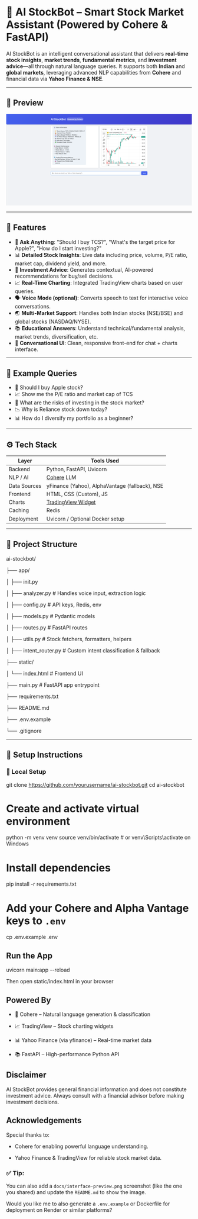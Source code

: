 # 🤖 AI StockBot – Smart Stock Market Assistant (Powered by Cohere & FastAPI)

AI StockBot is an intelligent conversational assistant that delivers **real-time stock insights**, **market trends**, **fundamental metrics**, and **investment advice**—all through natural language queries. It supports both **Indian** and **global markets**, leveraging advanced NLP capabilities from **Cohere** and financial data via **Yahoo Finance & NSE**.

---

## 📸 Preview

![AI StockBot Screenshot](Docs/interface_preview.png)

---

## 🚀 Features

- 🔎 **Ask Anything**: "Should I buy TCS?", "What's the target price for Apple?", "How do I start investing?"
- 📊 **Detailed Stock Insights**: Live data including price, volume, P/E ratio, market cap, dividend yield, and more.
- 🧠 **Investment Advice**: Generates contextual, AI-powered recommendations for buy/sell decisions.
- 📈 **Real-Time Charting**: Integrated TradingView charts based on user queries.
- 🗣️ **Voice Mode (optional)**: Converts speech to text for interactive voice conversations.
- 🌏 **Multi-Market Support**: Handles both Indian stocks (NSE/BSE) and global stocks (NASDAQ/NYSE).
- 📚 **Educational Answers**: Understand technical/fundamental analysis, market trends, diversification, etc.
- 💬 **Conversational UI**: Clean, responsive front-end for chat + charts interface.

---

## 🧪 Example Queries

- 💬 Should I buy Apple stock?
- 📈 Show me the P/E ratio and market cap of TCS
- 🤔 What are the risks of investing in the stock market?
- 📉 Why is Reliance stock down today?
- 📊 How do I diversify my portfolio as a beginner?


---

## ⚙️ Tech Stack

| Layer        | Tools Used                      |
|--------------|----------------------------------|
| Backend      | Python, FastAPI, Uvicorn         |
| NLP / AI     | [Cohere](https://cohere.com) LLM |
| Data Sources | yFinance (Yahoo), AlphaVantage (fallback), NSE |
| Frontend     | HTML, CSS (Custom), JS           |
| Charts       | [TradingView Widget](https://www.tradingview.com/widget/) |
| Caching      | Redis                            |
| Deployment   | Uvicorn / Optional Docker setup  |

---

## 📂 Project Structure

ai-stockbot/

├── app/

│ ├── init.py

│ ├── analyzer.py # Handles voice input, extraction logic

│ ├── config.py # API keys, Redis, env

│ ├── models.py # Pydantic models

│ ├── routes.py # FastAPI routes

│ ├── utils.py # Stock fetchers, formatters, helpers

│ ├── intent_router.py # Custom intent classification & fallback

├── static/

│ └── index.html # Frontend UI

├── main.py # FastAPI app entrypoint

├── requirements.txt

├── README.md

├── .env.example

└── .gitignore

---

## 🧰 Setup Instructions

### 🔧 Local Setup


git clone https://github.com/yourusername/ai-stockbot.git
cd ai-stockbot

# Create and activate virtual environment
python -m venv venv
source venv/bin/activate  # or venv\Scripts\activate on Windows

# Install dependencies
pip install -r requirements.txt

# Add your Cohere and Alpha Vantage keys to `.env`
cp .env.example .env

## Run the App

uvicorn main:app --reload

Then open static/index.html in your browser

## Powered By
- 🧠 Cohere – Natural language generation & classification

- 📈 TradingView – Stock charting widgets

- 📊 Yahoo Finance (via yfinance) – Real-time market data

- 📚 FastAPI – High-performance Python API

## Disclaimer

AI StockBot provides general financial information and does not constitute investment advice. Always consult with a financial advisor before making investment decisions.


## Acknowledgements

Special thanks to:

- Cohere for enabling powerful language understanding.

- Yahoo Finance & TradingView for reliable stock market data.



### ✅ Tip:

You can also add a `docs/interface-preview.png` screenshot (like the one you shared) and update the `README.md` to show the image.

Would you like me to also generate a `.env.example` or Dockerfile for deployment on Render or similar platforms?


